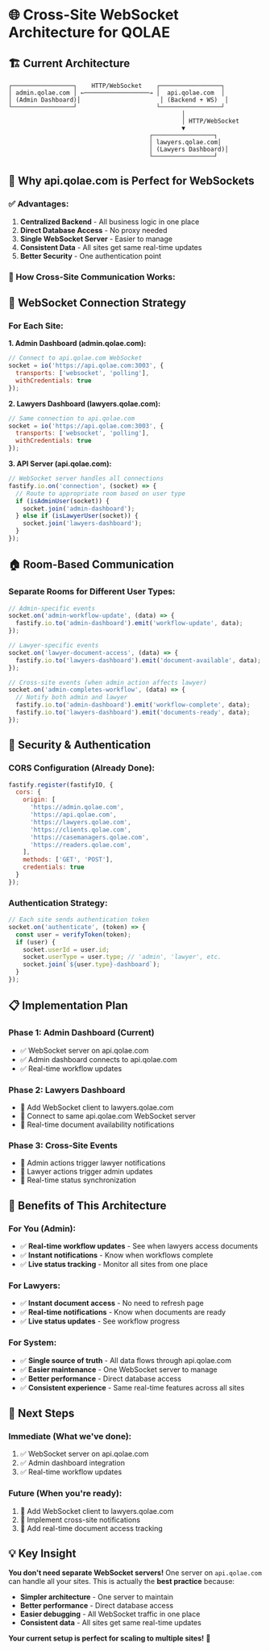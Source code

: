 # 🌐 Cross-Site WebSocket Architecture for QOLAE

## **🏗️ Current Architecture**

```
┌─────────────────┐    HTTP/WebSocket    ┌─────────────────┐
│ admin.qolae.com │ ←──────────────────→ │  api.qolae.com  │
│ (Admin Dashboard)│                      │ (Backend + WS)  │
└─────────────────┘                      └─────────────────┘
                                                │
                                                │ HTTP/WebSocket
                                                ▼
                                       ┌─────────────────┐
                                       │ lawyers.qolae.com│
                                       │ (Lawyers Dashboard)│
                                       └─────────────────┘
```

## **🎯 Why api.qolae.com is Perfect for WebSockets**

### **✅ Advantages:**
1. **Centralized Backend** - All business logic in one place
2. **Direct Database Access** - No proxy needed
3. **Single WebSocket Server** - Easier to manage
4. **Consistent Data** - All sites get same real-time updates
5. **Better Security** - One authentication point

### **🔧 How Cross-Site Communication Works:**

## **📡 WebSocket Connection Strategy**

### **For Each Site:**

**1. Admin Dashboard (admin.qolae.com):**
```javascript
// Connect to api.qolae.com WebSocket
socket = io('https://api.qolae.com:3003', {
  transports: ['websocket', 'polling'],
  withCredentials: true
});
```

**2. Lawyers Dashboard (lawyers.qolae.com):**
```javascript
// Same connection to api.qolae.com
socket = io('https://api.qolae.com:3003', {
  transports: ['websocket', 'polling'],
  withCredentials: true
});
```

**3. API Server (api.qolae.com):**
```javascript
// WebSocket server handles all connections
fastify.io.on('connection', (socket) => {
  // Route to appropriate room based on user type
  if (isAdminUser(socket)) {
    socket.join('admin-dashboard');
  } else if (isLawyerUser(socket)) {
    socket.join('lawyers-dashboard');
  }
});
```

## **🏠 Room-Based Communication**

### **Separate Rooms for Different User Types:**

```javascript
// Admin-specific events
socket.on('admin-workflow-update', (data) => {
  fastify.io.to('admin-dashboard').emit('workflow-update', data);
});

// Lawyer-specific events  
socket.on('lawyer-document-access', (data) => {
  fastify.io.to('lawyers-dashboard').emit('document-available', data);
});

// Cross-site events (when admin action affects lawyer)
socket.on('admin-completes-workflow', (data) => {
  // Notify both admin and lawyer
  fastify.io.to('admin-dashboard').emit('workflow-complete', data);
  fastify.io.to('lawyers-dashboard').emit('documents-ready', data);
});
```

## **🔐 Security & Authentication**

### **CORS Configuration (Already Done):**
```javascript
fastify.register(fastifyIO, {
  cors: {
    origin: [
      'https://admin.qolae.com',
      'https://api.qolae.com', 
      'https://lawyers.qolae.com',
      'https://clients.qolae.com',
      'https://casemanagers.qolae.com',
      'https://readers.qolae.com',
    ],
    methods: ['GET', 'POST'],
    credentials: true
  }
});
```

### **Authentication Strategy:**
```javascript
// Each site sends authentication token
socket.on('authenticate', (token) => {
  const user = verifyToken(token);
  if (user) {
    socket.userId = user.id;
    socket.userType = user.type; // 'admin', 'lawyer', etc.
    socket.join(`${user.type}-dashboard`);
  }
});
```

## **📋 Implementation Plan**

### **Phase 1: Admin Dashboard (Current)**
- ✅ WebSocket server on api.qolae.com
- ✅ Admin dashboard connects to api.qolae.com
- ✅ Real-time workflow updates

### **Phase 2: Lawyers Dashboard**
- 🔄 Add WebSocket client to lawyers.qolae.com
- 🔄 Connect to same api.qolae.com WebSocket server
- 🔄 Real-time document availability notifications

### **Phase 3: Cross-Site Events**
- 🔄 Admin actions trigger lawyer notifications
- 🔄 Lawyer actions trigger admin updates
- 🔄 Real-time status synchronization

## **🎯 Benefits of This Architecture**

### **For You (Admin):**
- ✅ **Real-time workflow updates** - See when lawyers access documents
- ✅ **Instant notifications** - Know when workflows complete
- ✅ **Live status tracking** - Monitor all sites from one place

### **For Lawyers:**
- ✅ **Instant document access** - No need to refresh page
- ✅ **Real-time notifications** - Know when documents are ready
- ✅ **Live status updates** - See workflow progress

### **For System:**
- ✅ **Single source of truth** - All data flows through api.qolae.com
- ✅ **Easier maintenance** - One WebSocket server to manage
- ✅ **Better performance** - Direct database access
- ✅ **Consistent experience** - Same real-time features across all sites

## **🚀 Next Steps**

### **Immediate (What we've done):**
1. ✅ WebSocket server on api.qolae.com
2. ✅ Admin dashboard integration
3. ✅ Real-time workflow updates

### **Future (When you're ready):**
1. 🔄 Add WebSocket client to lawyers.qolae.com
2. 🔄 Implement cross-site notifications
3. 🔄 Add real-time document access tracking

## **💡 Key Insight**

**You don't need separate WebSocket servers!** One server on `api.qolae.com` can handle all your sites. This is actually the **best practice** because:

- **Simpler architecture** - One server to maintain
- **Better performance** - Direct database access
- **Easier debugging** - All WebSocket traffic in one place
- **Consistent data** - All sites get same real-time updates

**Your current setup is perfect for scaling to multiple sites!** 🎯 